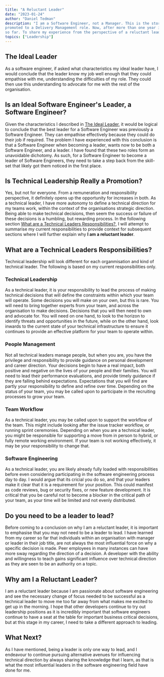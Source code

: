 ```yaml
---
title: "A Reluctant Leader"
date: "2023-01-24"
author: "Daniel Tedman"
description: "I am a Software Engineer, not a Manager. This is the story I tell myself on a regular basis since being
promoted to a Delivery Management role. Now, after more than one year in this role, it is time to reflect on my journey
so far. To share my experience from the perspective of a reluctant leader."
topics: ["Leadership"]
---
```


## The Ideal Leader

As a software engineer, if asked what characteristics my ideal leader have, I would conclude that the leader know my job
well enough that they could empathise with me, understanding the difficulties of my role. They could then use this
understanding to advocate for me with the rest of the organisation.

## Is an Ideal Software Engineer's Leader, a Software Engineer?

Given the characteristics I described in [The Ideal Leader](#the-ideal-leader), it would be logical to conclude that the
best leader for a Software Engineer was previously a Software Engineer. They can empathise effectively because they
could do their job if required. The problem I have experienced with this conclusion is that a Software Engineer when
becoming a leader, wants now to be both a Software Engineer, and a leader. I have found that these two roles form an
unavoidable dichotomy. As such, for a Software Engineer to become a leader of Software Engineers, they need to take a
step back from the skill-set that likely got them noticed in the first place.

## Is Technical Leadership Really a Promotion?

Yes, but not for everyone. From a remuneration and responsibility perspective, it definitely opens up the opportunity
for increases in both. As a technical leader, I have more autonomy to define a technical direction for my teams work,
within the context of the organisations strategic direction. Being able to make technical decisions, then seem the
success or failure of these decisions is a humbling, but rewarding process. In the following
section [What are a Technical Leaders Responsibilities?](#what-are-a-technical-leaders-responsibilities), I will attempt
to summarise my current responsibilities to provide context for subsequent sections where I will further explain why **I
am a reluctant leader**.

## What are a Technical Leaders Responsibilities?

Technical leadership will look different for each organmisation and kind of technical leader. The following is based on
my current responsibilities only.

### Technical Leadership

As a technical leader, it is your responsibility to lead the process of making technical decisions that will define
the constraints within which your team will operate. Some decisions you will make on your own, but this is rare. You
will need to bring together experts from your team, and across the organisation to make decisions. Decisions that you
will then need to own and advocate for. You will need on one hand, to look to the horizon to identify threats and
opportunities in the future, while on the other hand, look inwards to the current state of your technical infrastructure
to ensure it continues to provide an effective platform for your team to operate within.

### People Management

Not all technical leaders manage people, but when you are, you have the privilege and responsibility to provide guidance
on personal development and career direction. Your decisions begin to have a real impact, both positive and negative on
the lives of your people and their families. You will need to lead their performance evaluations, and provide timely
guidance if they are falling behind expectations. Expectations that you will find are partly your responsibility to
define and refine over time. Depending on the status of your team, you may be called upon to participate in the recruiting
processes to grow your team.

### Team Workflow

As a technical leader, you may be called upon to support the workflow of the team. This might include looking after the
issue tracker workflow, or running sprint ceremonies. Depending on when you are a technical leader, you might be
responsible for supporting a move from in person to hybrid, or fully remote working environment. If your team is not
working effectively, it may be your responsibility to change that.

### Software Engineering

As a technical leader, you are likely already fully loaded with responsibilities before even considering participating
in the software engineering process day to day. I would argue that its cricial you do so, and that your leaders make it
clear that it is a requirement for your position. This could manifest as code reviews, bug or security fixes, or new
feature development. It is critical that you be careful not to become a blocker in the critical path of your team, as
your time will be limited and not evenly distributed.

## Do you need to be a leader to lead?

Before coming to a conclusion on why I am a reluctant leader, it is important to emphasise that you may not need to be a
leader to lead. I have learned from my career so far that individuals within an organisation with manager or leader in
their job title, are not always the most influential force on why a specific decision is made. Peer employees in many
instances can have more sway regarding the direction of a decision. A developer with the ability and willingness to
teach gains significant influence over technical direction as they are seen to be an authority on a topic.

## Why am I a Reluctant Leader?

I am a reluctant leader because I am passionate about software engineering and see the necessary change of focus needed
to be successful as a technical leader to move me too far away from what makes me excited to get up in the morning. I
hope that other developers continue to try out leadership positions as it is incredibly important that software
engineers continue to have a seat at the table for important business critical decisions, but at this stage in my
career, I need to take a different approach to leading.

## What Next?

As I have mentioned, being a leader is only one way to lead, and I endeavour to continue pursuing alternative avenues
for influencing technical direction by always sharing the knowledge that I learn, as that is what the most influential
leaders in the software engineering field have done for me.
